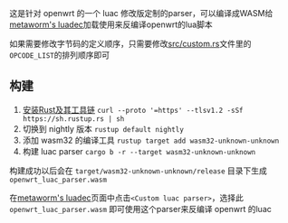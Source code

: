 
这是针对 openwrt 的一个 luac 修改版定制的parser，可以编译成WASM给[metaworm's luadec][luadec]加载使用来反编译openwrt的lua脚本

如果需要修改字节码的定义顺序，只需要修改[src/custom.rs](./src/custom.rs)文件里的`OPCODE_LIST`的排列顺序即可

## 构建

1. [安装Rust及其工具链](https://www.rust-lang.org/tools/install) `curl --proto '=https' --tlsv1.2 -sSf https://sh.rustup.rs | sh`
2. 切换到 nightly 版本 `rustup default nightly`
3. 添加 wasm32 的编译工具 `rustup target add wasm32-unknown-unknown`
4. 构建 luac parser `cargo b -r --target wasm32-unknown-unknown`

构建成功以后会在 `target/wasm32-unknown-unknown/release` 目录下生成 `openwrt_luac_parser.wasm`

在[metaworm's luadec][luadec]页面中点击`<Custom luac parser>`，选择此 `openwrt_luac_parser.wasm` 即可使用这个parser来反编译 openwrt 的luac

[luadec]: https://luadec.metaworm.site/